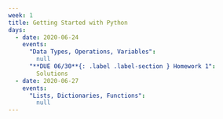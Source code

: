 ```yaml
---
week: 1
title: Getting Started with Python
days:
  - date: 2020-06-24
    events:
      "Data Types, Operations, Variables":
        null
      "**DUE 06/30**{: .label .label-section } Homework 1":
        Solutions
  - date: 2020-06-27
    events:
      "Lists, Dictionaries, Functions":
        null
---
```

